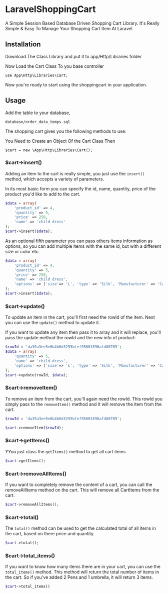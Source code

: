 # LaravelShoppingCart
A Simple Session Based Database Driven Shopping Cart Library. 
It's Really Simple & Easy To Manage Your Shopping Cart Item At Laravel

## Installation

Download The Class Library and put it to app/Http/Libraries folder

Now Load the Cart Class To you base controller
	
	use App\Http\Libraries\Cart;
	
Now you're ready to start using the shoppingcart in your application.

## Usage

Add the table to your database,
	
	database/order_data_temps.sql
	
The shopping cart gives you the following methods to use:

You Need to Create an Object Of the Cart Class Then

	$cart = new \App\Http\Libraries\Cart();
	
### $cart->insert()

Adding an item to the cart is really simple, you just use the `insert()` method, which accepts a variety of parameters.

In its most basic form you can specify the id, name, quantity, price of the product you'd like to add to the cart.

```php
$data = array(
	'product_id' => 4,
	'quantity' => 5,
	'price' => 258,
	'name' => 'child dress'
);  
$cart->insert($data);
```

As an optional fifth parameter you can pass others items information as options, so you can add multiple items with the same id, but with a different size or color etc.

```php
$data = array(
	'product_id' => 4,
	'quantity' => 5,
	'price' => 258,
	'name' => 'child dress',
	'options' => ['size'=> 'L', 'type' => 'Silk', 'Manufacturer' => 'Cat\'s Eye']
);  
$cart->insert($data);
```


### $cart->update()

To update an item in the cart, you'll first need the rowId of the item.
Next you can use the `update()` method to update it.

If you want to update any item then pass it to array and it will replace, you'll pass the update method the rowId and the new info of product:

```php
$rowId = 'da39a3ee5e6b4b0d3255bfef95601890afd80709';
$data = array(	
	'quantity' => 5,	
	'name' => 'child dress',
	'options' => ['size'=> 'L', 'type' => 'Silk', 'Manufacturer' => 'Cat\'s Eye']	
);  
$cart->update(rowId, $data);
```

### $cart->removeItem()

To remove an item from the cart, you'll again need the rowId. This rowId you simply pass to the `removeItem()` method and it will remove the item from the cart.

```php
$rowId = 'da39a3ee5e6b4b0d3255bfef95601890afd80709';

$cart->removeItem($rowId);
```

### $cart->getItems()

YYou just class the `getItems()` method to get all cart items

```php
$cart->getItems();
```


### $cart->removeAllItems()

If you want to completely remove the content of a cart, you can call the removeAllItems method on the cart. This will remove all CartItems from the cart.

```php
$cart->removeAllItems();
```

### $cart->total()

The `total()` method can be used to get the calculated total of all items in the cart, based on there price and quantity.

```php
$cart->total();
```

### $cart->total_items()

If you want to know how many items there are in your cart, you can use the `total_items()` method. This method will return the total number of items in the cart. So if you've added 2 Pens and 1 umbrella, it will return 3 items.

```php
$cart->total_items()
```